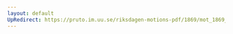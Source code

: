```yaml
---
layout: default
UpRedirect: https://pruto.im.uu.se/riksdagen-motions-pdf/1869/mot_1869__ak__16.pdf
---
```

